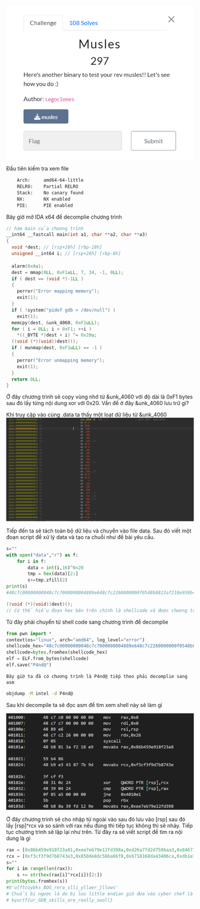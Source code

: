 ![alt text](../image/image.png)

Đầu tiên kiếm tra xem file 
```bash
    Arch:     amd64-64-little
    RELRO:    Partial RELRO
    Stack:    No canary found
    NX:       NX enabled
    PIE:      PIE enabled
```

Bây giờ mở IDA x64 để decomplie chương trình 


```C++
// hàm main của chương trình
__int64 __fastcall main(int a1, char **a2, char **a3)
{
  void *dest; // [rsp+18h] [rbp-18h]
  unsigned __int64 i; // [rsp+28h] [rbp-8h]

  alarm(0xAu);
  dest = mmap(0LL, 0xF1uLL, 7, 34, -1, 0LL);
  if ( dest == (void *)-1LL )
  {
    perror("Error mapping memory");
    exit(1);
  }
  if ( !system("pidof gdb > /dev/null") )
    exit(1);
  memcpy(dest, &unk_4060, 0xF1uLL);
  for ( i = 0LL; i < 0xF1; ++i )
    *((_BYTE *)dest + i) ^= 0x20u;
  ((void (*)(void))dest)();
  if ( munmap(dest, 0xF1uLL) == -1 )
  {
    perror("Error unmapping memory");
    exit(1);
  }
  return 0LL;
}
```

Ở đây chương trình sẽ copy vùng nhớ từ &unk_4060 với độ dài là 0xF1 bytes sau đó lấy từng nội dung xor với 0x20.
Vấn đề ở đây &unk_4060 lưu trữ gì?

Khi truy cập vào cùng .data ta thấy một loạt dữ liệu từ &unk_4060
![alt text](<../image/Screenshot 2024-05-22 231921.png>)

Tiếp đến ta sẽ tách toàn bộ dữ liệu và chuyển vào file data. Sau đó viết một đoạn script để xử lý data và tạo ra chuỗi như đề bài yêu cầu.
```python
s=""
with open("data","r") as f:
    for i in f:
        data = int(i,16)^0x20
        tmp = hex(data)[2:]
        s+=tmp.zfill(2)
print(s)
#48c7c00000000048c7c7000000004889e648c7c2260000000f0548b8813af218e959b48648b9e343877b9d3fcff348310c24483904240f85a50000005b48b88a39fd129eb77eee48b9f866ba56dce80d8548310c24483904240f85820000005b48b8a36a58d7d2776ad248b9ca0634a48d1618b748310c244839042475635b48b846dcc7420615678448b919aea2236a791edb4831c84839042475455b48b8c67ce3c7fc14000048b9b50b8cab9069000048310c244839042475265b48c7c00100000048c7c70100000048be436f727265637421564889e648c7c2080000000f0548c7c03c00000048c7c7000000000f05
```


```C++
((void (*)(void))dest)();
// Có thể hiểu đoạn hex bên trên chính là shellcode và được chương trình chạy
```

Từ đây phải chuyển từ shell code sang chương trình để decomplie 
```python
from pwn import *
context(os="linux", arch="amd64", log_level="error")
shellcode_hex="48c7c00000000048c7c7000000004889e648c7c2260000000f0548b8813af218e959b48648b9e343877b9d3fcff348310c24483904240f85a50000005b48b88a39fd129eb77eee48b9f866ba56dce80d8548310c24483904240f85820000005b48b8a36a58d7d2776ad248b9ca0634a48d1618b748310c244839042475635b48b846dcc7420615678448b919aea2236a791edb4831c84839042475455b48b8c67ce3c7fc14000048b9b50b8cab9069000048310c244839042475265b48c7c00100000048c7c70100000048be436f727265637421564889e648c7c2080000000f0548c7c03c00000048c7c7000000000f05"
shellcode=bytes.fromhex(shellcode_hex)
elf = ELF.from_bytes(shellcode)
elf.save("P4nd@")
```

    Bây giờ ta đã có chương trình là P4nd@ tiếp theo phải decomplie sang asm

```bash
objdump -M intel -d P4nd@
```

Sau khi decompile ta sẽ đọc asm để tìm xem shell này sẽ làm gì

![alt text](<../image/Screenshot 2024-05-22 234242.png>)

Ở đây chương trình sẽ cho nhập từ ngoài vào sau đó lưu vào [rsp] sau đó lấy [rsp]^rcx và so sánh với rax nếu đúng thì tiếp tục không thì sẽ nhảy.
Tiếp tục chương trình sẽ lặp lại như trên. Từ đây ra sẽ viết script để tìm ra nội dung là gì

```python
rax = [0x86b459e918f23a81,0xee7eb79e12fd398a,0xd26a77d2d7586aa3,0x8467150642c7dc46,0x14fcc7e37cc6]
rcx = [0xf3cf3f9d7b8743e3,0x850de8dc56ba66f8,0xb718168da43406ca,0xdb1e796a23a2ae19,0x6990ab8c0bb5]
s=""
for i in range(len(rax)):
    s += str(hex(rax[i]^rcx[i])[2:])
print(bytes.fromhex(s))
#b'u{ftcuybks_BDG_rera_slli_yllaer_}llows'
# Chuỗi bị ngược là do bị lưu little endian giờ đưa vào cyber chef là được 
# byuctf{ur_GDB_skills_are_really_swoll}
```




